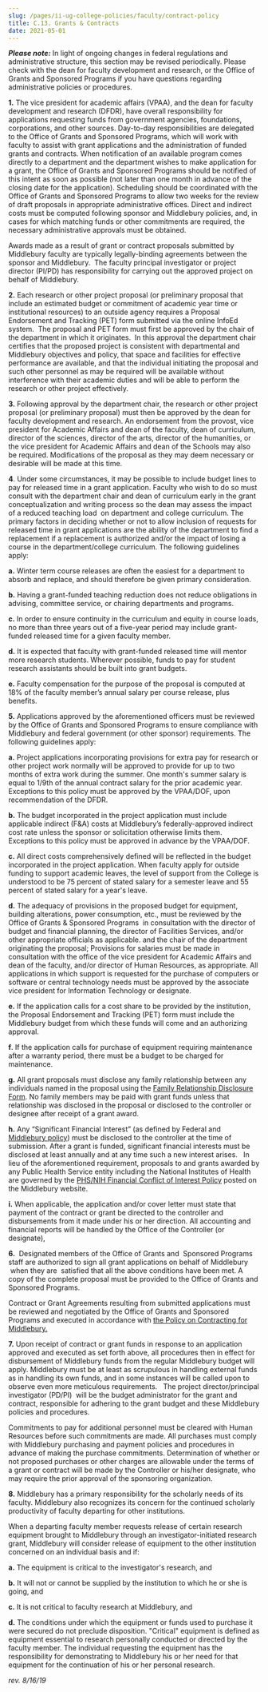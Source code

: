 ```yaml
---
slug: /pages/ii-ug-college-policies/faculty/contract-policy
title: C.13. Grants & Contracts
date: 2021-05-01
---
```

_**Please note:**_ In light of ongoing changes in federal regulations and administrative structure, this section may be revised periodically. Please check with the dean for faculty development and research, or the Office of Grants and Sponsored Programs if you have questions regarding administrative policies or procedures.

**1.** The vice president for academic affairs (VPAA), and the dean for faculty development and research (DFDR), have overall responsibility for applications requesting funds from government agencies, foundations, corporations, and other sources. Day-to-day responsibilities are delegated to the Office of Grants and Sponsored Programs, which will work with faculty to assist with grant applications and the administration of funded grants and contracts. When notification of an available program comes directly to a department and the department wishes to make application for a grant, the Office of Grants and Sponsored Programs should be notified of this intent as soon as possible (not later than one month in advance of the closing date for the application). Scheduling should be coordinated with the Office of Grants and Sponsored Programs to allow two weeks for the review of draft proposals in appropriate administrative offices. Direct and indirect costs must be computed following sponsor and Middlebury policies, and, in cases for which matching funds or other commitments are required, the necessary administrative approvals must be obtained.

Awards made as a result of grant or contract proposals submitted by Middlebury faculty are typically legally-binding agreements between the sponsor and Middlebury.  The faculty principal investigator or project director (PI/PD) has responsibility for carrying out the approved project on behalf of Middlebury.

**2.** Each research or other project proposal (or preliminary proposal that include an estimated budget or commitment of academic year time or institutional resources) to an outside agency requires a Proposal Endorsement and Tracking (PET) form submitted via the online InfoEd system.  The proposal and PET form must first be approved by the chair of the department in which it originates.  In this approval the department chair certifies that the proposed project is consistent with departmental and Middlebury objectives and policy, that space and facilities for effective performance are available, and that the individual initiating the proposal and such other personnel as may be required will be available without interference with their academic duties and will be able to perform the research or other project effectively.

**3.** Following approval by the department chair, the research or other project proposal (or preliminary proposal) must then be approved by the dean for faculty development and research. An endorsement from the provost, vice president for Academic Affairs and dean of the faculty, dean of curriculum, director of the sciences, director of the arts, director of the humanities, or the vice president for Academic Affairs and dean of the Schools may also be required. Modifications of the proposal as they may deem necessary or desirable will be made at this time.

**4**. Under some circumstances, it may be possible to include budget lines to pay for released time in a grant application. Faculty who wish to do so must consult with the department chair and dean of curriculum early in the grant conceptualization and writing process so the dean may assess the impact of a reduced teaching load  on department and college curriculum. The primary factors in deciding whether or not to allow inclusion of requests for released time in grant applications are the ability of the department to find a replacement if a replacement is authorized and/or the impact of losing a course in the department/college curriculum. The following guidelines apply:

**a.** Winter term course releases are often the easiest for a department to absorb and replace, and should therefore be given primary consideration.

**b.** Having a grant-funded teaching reduction does not reduce obligations in advising, committee service, or chairing departments and programs.

**c.** In order to ensure continuity in the curriculum and equity in course loads, no more than three years out of a five-year period may include grant-funded released time for a given faculty member.

**d.** It is expected that faculty with grant-funded released time will mentor more research students. Wherever possible, funds to pay for student research assistants should be built into grant budgets.

**e.** Faculty compensation for the purpose of the proposal is computed at 18% of the faculty member’s annual salary per course release, plus benefits.

**5.** Applications approved by the aforementioned officers must be reviewed by the Office of Grants and Sponsored Programs to ensure compliance with Middlebury and federal government (or other sponsor) requirements. The following guidelines apply:

**a.** Project applications incorporating provisions for extra pay for research or other project work normally will be approved to provide for up to two months of extra work during the summer. One month's summer salary is equal to 1/9th of the annual contract salary for the prior academic year.  Exceptions to this policy must be approved by the VPAA/DOF, upon recommendation of the DFDR.

**b.** The budget incorporated in the project application must include applicable indirect (F&A) costs at Middlebury’s federally-approved indirect cost rate unless the sponsor or solicitation otherwise limits them.  Exceptions to this policy must be approved in advance by the VPAA/DOF.

**c.** All direct costs comprehensively defined will be reflected in the budget incorporated in the project application. When faculty apply for outside funding to support academic leaves, the level of support from the College is understood to be 75 percent of stated salary for a semester leave and 55 percent of stated salary for a year's leave.

**d.** The adequacy of provisions in the proposed budget for equipment, building alterations, power consumption, etc., must be reviewed by the Office of Grants & Sponsored Programs  in consultation with the director of budget and financial planning, the director of Facilities Services, and/or other appropriate officials as applicable. and the chair of the department originating the proposal; Provisions for salaries must be made in consultation with the office of the vice president for Academic Affairs and dean of the faculty, and/or director of Human Resources, as appropriate. All applications in which support is requested for the purchase of computers or software or central technology needs must be approved by the associate vice president for Information Technology or designate.

**e.** If the application calls for a cost share to be provided by the institution, the Proposal Endorsement and Tracking (PET) form must include the Middlebury budget from which these funds will come and an authorizing approval.

**f**. If the application calls for purchase of equipment requiring maintenance after a warranty period, there must be a budget to be charged for maintenance.

**g.** All grant proposals must disclose any family relationship between any individuals named in the proposal using the [Family Relationship Disclosure Form](/assets/famrel_jan07_form.doc). No family members may be paid with grant funds unless that relationship was disclosed in the proposal or disclosed to the controller or designee after receipt of a grant award.

**h.** Any “Significant Financial Interest” (as defined by Federal and [Middlebury policy](https://www.middlebury.edu/offices/support/grants/sro/policies/COI/coifull)) must be disclosed to the controller at the time of submission. After a grant is funded, significant financial interests must be disclosed at least annually and at any time such a new interest arises.   In lieu of the aforementioned requirement, proposals to and grants awarded by any Public Health Service entity including the National Institutes of Health are governed by the [PHS/NIH Financial Conflict of Interest Policy](https://www.middlebury.edu/offices/support/grants/sro/policies/phs-fcoi) posted on the Middlebury website.

**i.** When applicable, the application and/or cover letter must state that payment of the contract or grant be directed to the controller and disbursements from it made under his or her direction. All accounting and financial reports will be handled by the Office of the Controller (or designate),

**6.**  Designated members of the Office of Grants and  Sponsored Programs staff are authorized to sign all grant applications on behalf of Middlebury  when they are  satisfied that all the above conditions have been met. A copy of the complete proposal must be provided to the Office of Grants and Sponsored Programs.

Contract or Grant Agreements resulting from submitted applications must be reviewed and negotiated by the Office of Grants and Sponsored Programs and executed in accordance with [the Policy on Contracting for Middlebury.](https://www.middlebury.edu/offices/administration/vpfin/finance-office/bsnsvcs/contracting/policies/contracting-policy)

**7.** Upon receipt of contract or grant funds in response to an application approved and executed as set forth above, all procedures then in effect for disbursement of Middlebury funds from the regular Middlebury budget will apply. Middlebury must be at least as scrupulous in handling external funds as in handling its own funds, and in some instances will be called upon to observe even more meticulous requirements.   The project director/principal investigator (PD/PI)  will be the budget administrator for the grant and contract, responsible for adhering to the grant budget and these Middlebury policies and procedures.

Commitments to pay for additional personnel must be cleared with Human Resources before such commitments are made. All purchases must comply with Middlebury purchasing and payment policies and procedures in advance of making the purchase commitments. Determination of whether or not proposed purchases or other charges are allowable under the terms of a grant or contract will be made by the Controller or his/her designate, who may require the prior approval of the sponsoring organization.

**8.** Middlebury has a primary responsibility for the scholarly needs of its faculty. Middlebury also recognizes its concern for the continued scholarly productivity of faculty departing for other institutions.

When a departing faculty member requests release of certain research equipment brought to Middlebury through an investigator-initiated research grant, Middlebury will consider release of equipment to the other institution concerned on an individual basis and if:

**a.** The equipment is critical to the investigator's research, and

**b.** It will not or cannot be supplied by the institution to which he or she is going, and

**c.** It is not critical to faculty research at Middlebury, and

**d.** The conditions under which the equipment or funds used to purchase it were secured do not preclude disposition. "Critical" equipment is defined as equipment essential to research personally conducted or directed by the faculty member. The individual requesting the equipment has the responsibility for demonstrating to Middlebury his or her need for that equipment for the continuation of his or her personal research.

_rev. 8/16/19_